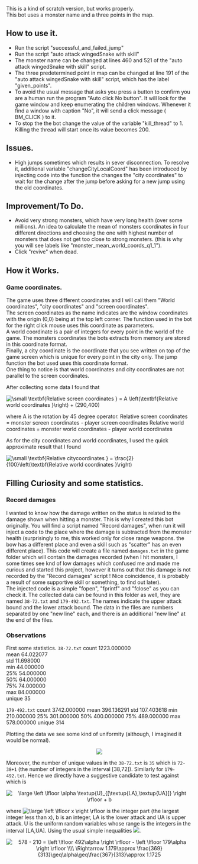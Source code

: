 This is a kind of scratch version, but works properly.  
This bot uses a monster name and a three points in the map.


## How to use it.
+ Run the script "successful_and_failed_jump"
+ Run the script "auto attack wingedSnake with skill"
+ The monster name can be changed at lines 460 and 521 of the "auto attack wingedSnake with skill" script.
+ The three predetermined point in map can be changed at line 191 of the "auto attack wingedSnake with skill" script, which has the label "given_points".
+ To avoid the usual message that asks you press a button to confirm you are a human run the program "Auto click No button". It will look for the game window and keep enumerating the children windows. Whenever it find a window with caption "No", it will send a click message ( BM_CLICK ) to it.
+ To stop the the bot change the value of the variable "kill_thread" to 1. Killing the thread will start once its value becomes 200.


## Issues.
+ High jumps sometimes which results in sever disconnection.
To resolve it, additional variable "changeCityLocalCoord" has been introduced by injecting code into the function the changes the "city coordinates" to wait for the change after the jump before asking for a new jump using the old coordinates.


## Improvement/To Do.
+ Avoid very strong monsters, which have very long health (over some millions). An idea to calculate the mean of monsters coordinates in four different directions and choosing the one with highest number of monsters that does not get too close to strong monsters.
(this is why you will see labels like "monster_mean_world_coords_q1_1").
+ Click "revive" when dead.


## How it Works.
### Game coordinates.
The game uses three different coordinates and I will call them "World coordinates", "city coordinates" and "screen coordinates".  
The screen coordinates as the name indicates are the window coordinates with the origin (0,0) being at the top left corner. The function used in the bot for the right click mouse uses this coordinate as parameters.  
A world coordinate is a pair of integers for every point in the world of the game. The monsters coordinates the bots extracts from memory are stored in this coordinate format.  
Finally, a city coordinate is the coordinate that you see written on top of the game screen which is unique for every point in the city only. The jump function the bot used uses this coordinate format.  
One thing to notice is that world coordinates and city coordinates are not parallel to the screen coordinates.  

After collecting some data I found that

<img src="https://latex.codecogs.com/gif.latex?\small&space;\textbf{Relative&space;screen&space;coordinates&space;}&space;=&space;A&space;\left(\textbf{Relative&space;world&space;coordinates&space;}\right)&space;&plus;&space;(290,400)" title="\small \textbf{Relative screen coordinates } = A \left(\textbf{Relative world coordinates }\right) + (290,400)" />

where A is the rotation by 45 degree operator.
Relative screen coordinates = monster screen coordinates - player screen coordinates
Relative world coordinates = monster world coordinates - player world coordinates

As for the city coordinates and world coordinates, I used the quick approximate result that I found

<img src="https://latex.codecogs.com/gif.latex?\small&space;\textbf{Relative&space;citycoordinates&space;}&space;=&space;\frac{2}{100}\left(\textbf{Relative&space;world&space;coordinates&space;}\right)" title="\small \textbf{Relative citycoordinates } = \frac{2}{100}\left(\textbf{Relative world coordinates }\right)" />


## Filling Curiosity and some statistics.
### Record damages
I wanted to know how the damage written on the status is related to the damage shown when hitting a monster. This is why I created this bot originally. You will find a script named "Record damages", when run it will inject a code to the place where the damage is subtracted from the monster health (surprisingly to me, this worked only for close range weapons. the bow has a different place and even a skill such as "scatter" has an even different place). This code will create a file named `damages.txt` in the game folder which will contain the damages recorded (when I hit monsters, I some times see knd of low damages which confused me and made me curious and started this project, however it turns out that this damage is not recorded by the "Record damages" script ! Nice coincidence, it is probably a result of some supportive skill or something, to find out later).  
The injected code is a simple "fopen", "fprintf" and "fclose" as you can check it. The collected data can be found in this folder as well, they are named `38-72.txt` and `179-492.txt`. The names indicate the upper attack bound and the lower attack bound. The data in the files are numbers separated by one "new line" each, and there is an additional "new line" at the end of the files.

### Observations
First some statistics.
`38-72.txt`
count 	1223.000000  
mean 	64.022077  
std 	11.698000  
min 	44.000000  
25% 	54.000000  
50% 	64.000000  
75% 	74.000000  
max 	84.000000  
unique 35

`179-492.txt`
count 	3742.000000
mean 	396.136291
std 	107.403618
min 	210.000000
25% 	301.000000
50% 	400.000000
75% 	489.000000
max 	578.000000
unique 314

Plotting the data we see some kind of uniformity (although, I imagined it would be normal).

<p align="center">
<img src= https://i.imgur.com/97aCAyv.png><br>
</p>

Moreover, the number of unique values in the `38-72.txt` is `35` which is `72-38+1` (the number of integers in the interval [38,72]). Similarly for `179-492.txt`. Hence we directly have a suggestive candidate to test against which is

<p align="center">
<img src="https://latex.codecogs.com/gif.latex?\dpi{150}&space;\large&space;\left&space;\lfloor&space;\alpha&space;\textup{U}_{[\textup{UA},\textup{LA}]}&space;\right&space;\rfloor&space;&plus;&space;b" title="\large \left \lfloor \alpha \textup{U}_{[\textup{LA},\textup{UA}]} \right \rfloor + b" /></br>
 </p>
 where <img src="https://latex.codecogs.com/gif.latex?\dpi{150}&space;\large&space;\left&space;\lfloor&space;x&space;\right&space;\rfloor" title="\large \left \lfloor x \right \rfloor" /> is the integer part (the largest integer less than x), b is an integer, LA is the lower attack and UA is upper attack. U is the uniform random variables whose range is the integers in the interval [LA,UA]. Using the usual simple inequalities <img src="https://latex.codecogs.com/svg.latex?%5Cdpi%7B120%7D%20x-1%3C%5Cleft%20%5Clfloor%20x%20%5Cright%20%5Crfloor%5Cleq%20x">.

<p align="center">
 <img src="https://latex.codecogs.com/gif.latex?\dpi{120}&space;578&space;-&space;210&space;=&space;\left&space;\lfloor&space;492\alpha&space;\right&space;\rfloor&space;-&space;\left&space;\lfloor&space;179\alpha&space;\right&space;\rfloor&space;\\\\&space;\Rightarrow&space;1.179\approx&space;\frac{369}{313}\geq\alpha\geq\frac{367}{313}\approx&space;1.1725" title="578 - 210 = \left \lfloor 492\alpha \right \rfloor - \left \lfloor 179\alpha \right \rfloor \\\\ \Rightarrow 1.179\approx \frac{369}{313}\geq\alpha\geq\frac{367}{313}\approx 1.1725" /></br>
 </p>


